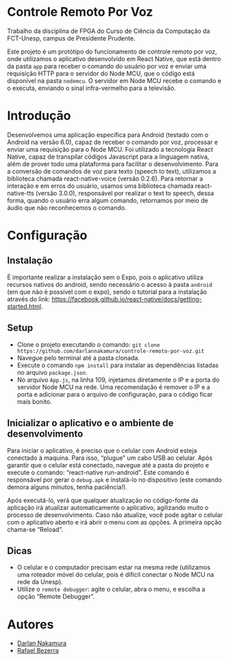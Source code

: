 # Controle Remoto Por Voz
Trabalho da disciplina de FPGA do Curso de Ciência da Computação da FCT-Unesp, campus de Presidente Prudente. 

Este projeto é um protótipo do funcionamento de controle remoto por voz, onde utilizamos o aplicativo desenvolvido em React Native, que está dentro da pasta `app` para receber o comando do usuário por voz e enviar uma requisição HTTP para o servidor do Node MCU, que o código está disponível na pasta `nodemcu`. O servidor em Node MCU recebe o comando e o executa, enviando o sinal infra-vermelho para a televisão.


# Introdução
Desenvolvemos uma aplicação específica para Android (testado com o Android na versão 6.0), capaz de receber o comando por voz, processar e enviar uma requisição para o Node MCU. Foi utilizado a tecnologia React Native, capaz de transpilar códigos Javascript para a linguagem nativa, além de prover todo uma plataforma para facilitar o desenvolvimento. Para a conversão de comandos de voz para texto (speech to text), utilizamos a biblioteca chamada react-native-voice (versão 0.2.6). Para retornar a interação e em erros do usuário, usamos uma biblioteca chamada react-native-tts (versão 3.0.0), responsável por realizar o text to speech, dessa forma, quando o usuário erra algum comando, retornamos por meio de áudio que não reconhecemos o comando.


# Configuração

## Instalação

É importante realizar a instalação sem o Expo, pois o aplicativo utiliza recursos nativos do android, sendo necessário o acesso à pasta `android` (em que não é possível com o expo), sendo o tutorial para a instalação através do link: https://facebook.github.io/react-native/docs/getting-started.html.

## Setup
- Clone o projeto executando o comando: `git clone https://github.com/darlannakamura/controle-remoto-por-voz.git`
- Navegue pelo terminal até a pasta clonada.
- Execute o comando `npm install` para instalar as dependências listadas no arquivo `package.json`.
- No arquivo `App.js`, na linha 109, injetamos diretamente o IP e a porta do servidor Node MCU na rede. Uma recomendação é remover o IP e a porta e adicionar para o arquivo de configuração, para o código ficar mais bonito.

## Inicializar o aplicativo e o ambiente de desenvolvimento
Para iniciar o aplicativo, é preciso que o celular com Android esteja conectado à maquina. Para isso, “plugue” um cabo USB ao celular. Após garantir que o celular está conectado, navegue até a pasta do projeto e execute o comando: “react-native run-android”. Este comando é responsável por gerar o `debug.apk` e instalá-lo no dispositivo (este comando demora alguns minutos, tenha paciência!). 

Após executá-lo, verá que qualquer atualização no código-fonte da aplicação irá atualizar automaticamente o aplicativo, agilizando muito o processo de desenvolvimento. Caso não atualize, você pode agitar o celular com o aplicativo aberto e irá abrir o menu com as opções. A primeira opção chama-se “Reload”.

## Dicas
- O celular e o computador precisam estar na mesma rede (utilizamos uma roteador móvel do celular, pois é difícil conectar o Node MCU na rede da Unesp).
- Utilize o `remote debugger`: agite o celular, abra o menu, e escolha a opção “Remote Debugger”.

# Autores
- [Darlan Nakamura](https://github.com/darlannakamura)
- [Rafael Bezerra](https://github.com/RafaelBMR)
